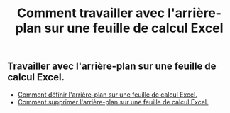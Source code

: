﻿---
title: Comment travailler avec l'arrière-plan sur une feuille de calcul Excel
second_title: Documen
linktitle: Contexte
type: docs
url: /fr/worksheets/background/
keywords: How to work with background on an Excel worksheet
description: Aspose.Cells Cloud REST API prend en charge le travail en arrière-plan sur une feuille de calcul Excel. Le SDK prend en charge différents langages de développement, notamment Android, C#, Go, Java, NodeJS, Perl, PHP, Python, Ruby et Swift.
weight: 20
kwords: Excel, Office Cloud, REST API, Tableur, PDF, CSV, Json, Markdown, Comment utiliser l'arrière-plan sur une feuille de calcul Excel
---
## Travailler avec l'arrière-plan sur une feuille de calcul Excel.

- [Comment définir l'arrière-plan sur une feuille de calcul Excel.](/cells/fr/worksheets/background/add/) 
- [Comment supprimer l'arrière-plan sur une feuille de calcul Excel.](/cells/fr/worksheets/background/delete/) 


